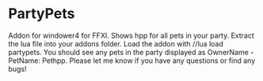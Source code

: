 # PartyPets
Addon for windower4 for FFXI. Shows hpp for all pets in your party. Extract the lua file into your addons folder. Load the addon with //lua load partypets. You should see any pets in the party displayed as OwnerName - PetName: Pethpp. Please let me know if you have any questions or find any bugs!
